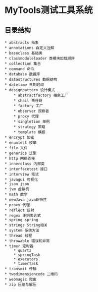 MyTools测试工具系统
====

目录结构
----
    * abstracts 抽象
    * annotations 自定义注解
    * baseclass 基础类
    * classmoduleloader 类模块加载顺序
    * collection 集合
    * command 命令
    * database 数据库
    * datastructures 数据结构
    * datetime 日期时间
    * designpattern 设计模式
        * abstractfactory 抽象工厂
        * chail 责任链
        * factory 工厂
        * observer 观察者
        * proxy 代理
        * singletion 单例
        * strategy 策略
        * template 模板
    * encrypt 加密
    * enumtest 枚举
    * file 文件
    * generics 泛型
    * http 网络连接
    * innerclass 内部类
    * interfacetest 接口
    * interview 笔试
    * javagui 可视化
    * json json
    * jvm 虚拟机
    * math 数学
    * newJava java新特性
    * proxy 代理
    * reflect 反射
    * regex 正则表达式
    * spring spring
    * strings String相关
    * system 系统方法
    * thread 线程
    * throwable 错误和异常
    * timer 定时器
        * quartz
        * springTask
        * executors
        * timerTask
    * transmit 传输
    * twodimensioncode 二维码
    * webmagic 爬虫
    * zip 压缩与解压